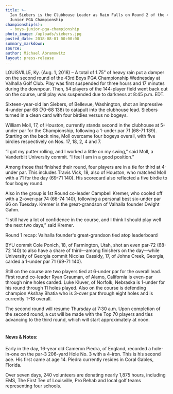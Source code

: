 ```yaml
---
title: >-
  Ian Siebers is the Clubhouse Leader as Rain Falls on Round 2 of the 43rd Boys
  Junior PGA Championship
championship(s):
  - boys-junior-pga-championship
photo_image: /uploads/siebers.jpg
posted_date: 2018-08-01 00:00:00
summary_markdown:
source:
author: Michael Abramowitz
layout: press-release
---
```


LOUISVILLE, Ky. (Aug. 1, 2018) – A total of 1.75” of heavy rain put a damper on the second round of the 43rd Boys PGA Championship Wednesday at Valhalla Golf Club. Play was first suspended for three hours and 17 minutes during the downpour. Then, 54 players of the 144-player field went back out on the course, until play was suspended due to darkness at 8:45 p.m. EDT.

Sixteen-year-old Ian Siebers, of Bellevue, Washington, shot an impressive 4-under par 68 (70-68 138) to catapult into the clubhouse lead. Siebers turned in a clean card with four birdies versus no bogeys.

William Moll, 17, of Houston, currently stands second in the clubhouse at 5-under par for the Championship, following a 1-under par 71 (68-71 139). Starting on the back nine, Moll overcame four bogeys overall, with five birdies respectively on Nos. 17, 18, 2, 4 and 7.

“I got my putter rolling, and I worked a little on my swing,” said Moll, a Vanderbilt University commit. “I feel I am in a good position.”

Among those that finished their round, four players are in a tie for third at 4-under par. This includes Travis Vick, 18, also of Houston, who matched Moll with a 71 for the day (69-71 140). His scorecard also reflected a five birdie to four bogey round.

Also in the group is 1st Round co-leader Campbell Kremer, who cooled off with a 2-over-par 74 (66-74 140), following a personal best six-under par 66 on Tuesday. Kremer is the great-grandson of Valhalla founder Dwight Gahm.

“I still have a lot of confidence in the course, and I think I should play well the next two days,” said Kremer.

Round 1 recap: Valhalla founder's great-grandson tied atop leaderboard

BYU commit Cole Ponich, 18, of Farmington, Utah, shot an even par-72 (68-72 140) to also have a share of third—among finishers on the day—while University of Georgia commit Nicolas Cassidy, 17, of Johns Creek, Georgia, carded a 1-under par 71 (69-71 140).&nbsp;

Still on the course are two players tied at 6-under par for the overall lead. First round co-leader Ryan Grauman, of Alamo, California is even-par through nine holes carded. Luke Kluver, of Norfolk, Nebraska is 1-under for his round through 11 holes played. Also on the course is defending champion Akshay Bhatia who is 3-over par through eight holes and is currently T-18 overall.

The second round will resume Thursday at 7:30 a.m. Upon completion of the second round, a cut will be made with the Top 70 players and ties advancing to the third round, which will start approximately at noon. &nbsp; &nbsp; &nbsp; &nbsp; &nbsp; &nbsp; &nbsp; &nbsp; &nbsp; &nbsp; &nbsp; &nbsp; &nbsp; &nbsp; &nbsp; &nbsp; &nbsp; &nbsp; &nbsp; &nbsp; &nbsp; &nbsp; &nbsp; &nbsp; &nbsp; &nbsp;&nbsp;

#### News & Notes:

Early in the day, 16-year old Cameron Piedra, of England, recorded a hole-in-one on the par-3 206-yard Hole No. 3 with a 4-iron. This is his second ace. His first came at age 14. Piedra currently resides in Coral Gables, Florida.&nbsp;

Over seven days, 240 volunteers are donating nearly 1,875 hours, including EMS, The First Tee of Louisville, Pro Rehab and local golf teams representing four schools.